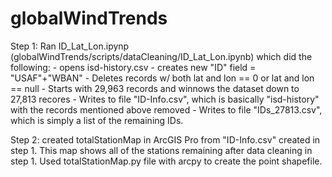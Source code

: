 # globalWindTrends
Step 1: Ran ID_Lat_Lon.ipynp (globalWindTrends/scripts/dataCleaning/ID_Lat_Lon.ipynb) 
    which did the following:
    - opens isd-history.csv
    - creates new "ID" field = "USAF"+"WBAN"
    -  Deletes records w/ both lat and lon == 0 or lat and lon == null
    - Starts with 29,963 records and winnows the dataset down to 27,813 recores
    - Writes to file "ID-Info.csv", which is basically "isd-history" with the records mentioned above
    removed
    - Writes to file "IDs_27813.csv", which is simply a list of the remaining IDs.

Step 2: created totalStationMap in ArcGIS Pro from "ID-Info.csv" created in step 1. This map shows all of the stations remaining after data cleaning in step 1.   Used totalStationMap.py file with arcpy to create the point shapefile.  
